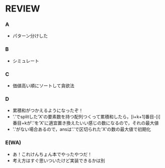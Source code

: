 # REVIEW
### A
- パターン分けした

### B
- シミュレート

### C
- 価値高い順にソートして貪欲法

### D
- 累積和がつかえるようになったぞ！
- '.'でsplitした'X'の要素数を持つ配列つくって累積和したら，[i+k+1]番目-[i]番目+kが'.'を’X'に適宜置き換えたいい感じの数になるので，それの最大値
- '.'がない場合あるので，ansは'.'で区切られた'X'の数の最大値で初期化

### E(WA)
- あ！これけんちょん本でやったやつだ！
- 考え方はすぐ思いついたけど実装できるかは別
